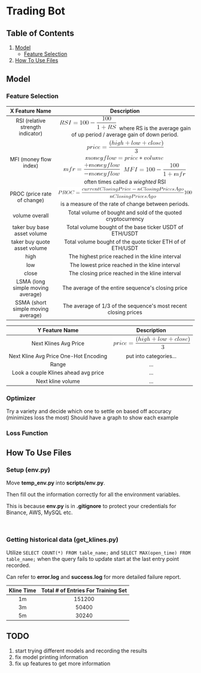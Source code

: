 # Trading Bot

## Table of Contents
1. [Model](#model)
    * [Feature Selection](#feature-selection)
2. [How To Use Files](#how-to-use-files)

## Model
### Feature Selection

| X Feature Name | Description |
| :------------: | :---------: |
| RSI (relative strength indicator) | ![equation](formulas/rsi.png) where RS is the average gain of up period / average gain of down period. |
| MFI (money flow index) | ![equation](formulas/mfi-price.png) ![equation](formulas/mfi-moneyflow.png) ![equation](formulas/mfi-mfr.png) ![equation](formulas/mfi.png) often times called a *wieghted* RSI |
| PROC (price rate of change) | ![equation](formulas/proc.png) is a measure of the rate of change between periods.|
| volume overall | Total volume of bought and sold of the quoted cryptocurrency |
| taker buy base asset volume | Total volume bought of the base ticker USDT of ETH/USDT |
| taker buy quote asset volume | Total volume bought of the quote ticker ETH of of ETH/USDT |
| high | The highest price reached in the kline interval |
| low | The lowest price reached in the kline interval |
| close | The closing price reached in the kline interval |
| LSMA (long simple moving average) | The average of the entire sequence's closing price |
| SSMA (short simple moving average) | The average of 1/3 of the sequence's most recent closing prices |

| Y Feature Name | Description |
| :------------: | :---------: |
| Next Klines Avg Price | ![equation](formulas/mfi-price.png) |
| Next Kline Avg Price One-Hot Encoding | put into categories... |
| Range | ... |
| Look a couple Klines ahead avg price | ... |
| Next kline volume | ... |

### Optimizer
Try a variety and decide which one to settle on based off accuracy (minimizes loss the most)
Should have a graph to show each example
### Loss Function

## How To Use Files
### Setup (env.py)
Move **temp_env.py** into **scripts/env.py**.

Then fill out the information correctly for all the environment variables.

This is because **env.py** is in **.gitignore** to protect your credentials for Binance, AWS, MySQL etc.

<br/>

### Getting historical data (get_klines.py)
Utilize ```SELECT COUNT(*) FROM table_name;``` and  ```SELECT MAX(open_time) FROM table_name;``` when the query fails to update start at the last entry point recorded.

Can refer to **error.log** and **success.log** for more detailed failure report.

|Kline Time | Total # of Entries For Training Set |
| :-------: | :---------------------------------: |
| 1m | 151200 |
| 3m | 50400 |
| 5m | 30240 |

## TODO
1. start trying different models and recording the results
2. fix model printing information
3. fix up features to get more information
